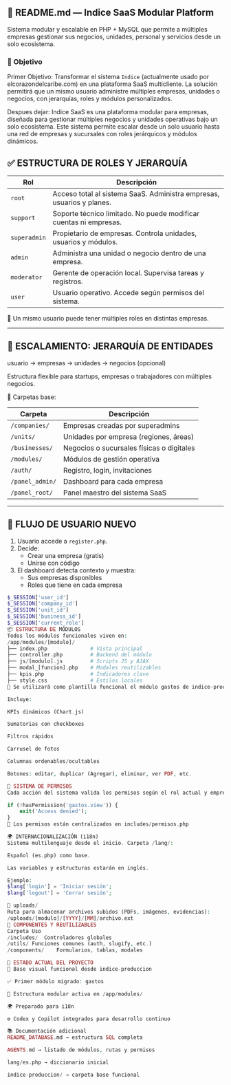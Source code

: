 ## 📘 README.md — Indice SaaS Modular Platform
Sistema modular y escalable en PHP + MySQL que permite a múltiples empresas gestionar sus negocios, unidades, personal y servicios desde un solo ecosistema.
### 🎯 Objetivo
Primer Objetivo: Transformar el sistema `Indice` (actualmente usado por elcorazondelcaribe.com) en una plataforma SaaS multicliente. La solución permitirá que un mismo usuario administre múltiples empresas, unidades o negocios, con jerarquías, roles y módulos personalizados.

Despues dejar: Indice SaaS es una plataforma modular para empresas, diseñada para gestionar múltiples negocios y unidades operativas bajo un solo ecosistema. Este sistema permite escalar desde un solo usuario hasta una red de empresas y sucursales con roles jerárquicos y módulos dinámicos.


## ✅ ESTRUCTURA DE ROLES Y JERARQUÍA

| Rol         | Descripción                                                       |
|-------------|--------------------------------------------------------------------|
| `root`       | Acceso total al sistema SaaS. Administra empresas, usuarios y planes. |
| `support`    | Soporte técnico limitado. No puede modificar cuentas ni empresas. |
| `superadmin` | Propietario de empresas. Controla unidades, usuarios y módulos.  |
| `admin`      | Administra una unidad o negocio dentro de una empresa.           |
| `moderator`  | Gerente de operación local. Supervisa tareas y registros.        |
| `user`       | Usuario operativo. Accede según permisos del sistema.            |

🔄 Un mismo usuario puede tener múltiples roles en distintas empresas.

---

## 🧱 ESCALAMIENTO: JERARQUÍA DE ENTIDADES

usuario → empresas → unidades → negocios (opcional)

Estructura flexible para startups, empresas o trabajadores con múltiples negocios.

📂 Carpetas base:

| Carpeta         | Descripción                                  |
|------------------|----------------------------------------------|
| `/companies/`     | Empresas creadas por superadmins            |
| `/units/`         | Unidades por empresa (regiones, áreas)      |
| `/businesses/`    | Negocios o sucursales físicas o digitales   |
| `/modules/`       | Módulos de gestión operativa                |
| `/auth/`          | Registro, login, invitaciones               |
| `/panel_admin/`   | Dashboard para cada empresa                 |
| `/panel_root/`    | Panel maestro del sistema SaaS              |

---

## 🚀 FLUJO DE USUARIO NUEVO

1. Usuario accede a `register.php`.
2. Decide:
   - Crear una empresa (gratis)
   - Unirse con código
3. El dashboard detecta contexto y muestra:
   - Sus empresas disponibles
   - Roles que tiene en cada empresa

```php
$_SESSION['user_id']
$_SESSION['company_id']
$_SESSION['unit_id']
$_SESSION['business_id']
$_SESSION['current_role']
📦 ESTRUCTURA DE MÓDULOS
Todos los módulos funcionales viven en:
/app/modules/[modulo]/
├── index.php              # Vista principal
├── controller.php         # Backend del módulo
├── js/[modulo].js         # Scripts JS y AJAX
├── modal_[funcion].php    # Modales reutilizables
├── kpis.php               # Indicadores clave
├── style.css              # Estilos locales
🔁 Se utilizará como plantilla funcional el módulo gastos de indice-produccion.

Incluye:

KPIs dinámicos (Chart.js)

Sumatorias con checkboxes

Filtros rápidos

Carrusel de fotos

Columnas ordenables/ocultables

Botones: editar, duplicar (Agregar), eliminar, ver PDF, etc.

🔐 SISTEMA DE PERMISOS
Cada acción del sistema valida los permisos según el rol actual y empresa activa.

if (!hasPermission('gastos.view')) {
    exit('Access denied');
}
📍 Los permisos están centralizados en includes/permisos.php

🌍 INTERNACIONALIZACIÓN (i18n)
Sistema multilenguaje desde el inicio. Carpeta /lang/:

Español (es.php) como base.

Las variables y estructuras estarán en inglés.

Ejemplo:
$lang['login'] = 'Iniciar sesión';
$lang['logout'] = 'Cerrar sesión';

📁 uploads/
Ruta para almacenar archivos subidos (PDFs, imágenes, evidencias):
/uploads/[modulo]/[YYYY]/[MM]/archivo.ext
🔧 COMPONENTES Y REUTILIZABLES
Carpeta	Uso
/includes/	Controladores globales
/utils/	Funciones comunes (auth, slugify, etc.)
/components/	Formularios, tablas, modales

🧪 ESTADO ACTUAL DEL PROYECTO
🧱 Base visual funcional desde indice-produccion

✅ Primer módulo migrado: gastos

🧪 Estructura modular activa en /app/modules/

🌍 Preparado para i18n

⚙️ Codex y Copilot integrados para desarrollo continuo

📚 Documentación adicional
README_DATABASE.md → estructura SQL completa

AGENTS.md → listado de módulos, rutas y permisos

lang/es.php → diccionario inicial

indice-produccion/ → carpeta base funcional

